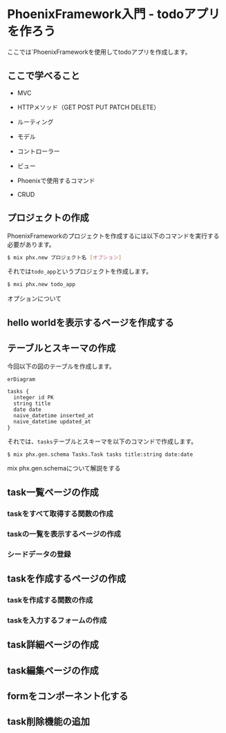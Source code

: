 # PhoenixFramework入門 - todoアプリを作ろう

ここでは`PhoenixFrameworkを使用してtodoアプリを作成します。

## ここで学べること

- MVC

- HTTPメソッド（GET POST PUT PATCH DELETE）

- ルーティング

- モデル

- コントローラー

- ビュー

- Phoenixで使用するコマンド

- CRUD

## プロジェクトの作成

PhoenixFrameworkのプロジェクトを作成するには以下のコマンドを実行する必要があります。

```bash
$ mix phx.new プロジェクト名 [オプション]
```

それでは`todo_app`というプロジェクトを作成します。

```bash
$ mxi phx.new todo_app
```

オプションについて

## hello worldを表示するページを作成する

## テーブルとスキーマの作成

今回以下の図のテーブルを作成します。

```mermaid
erDiagram

tasks {
  integer id PK
  string title
  date date
  naive_datetime inserted_at
  naive_datetime updated_at
}
```

それでは、`tasks`テーブルとスキーマを以下のコマンドで作成します。

```bash
$ mix phx.gen.schema Tasks.Task tasks title:string date:date
```

mix phx.gen.schemaについて解説をする

## task一覧ページの作成

### taskをすべて取得する関数の作成

### taskの一覧を表示するページの作成

### シードデータの登録

## taskを作成するページの作成

### taskを作成する関数の作成

### taskを入力するフォームの作成

## task詳細ページの作成

## task編集ページの作成

## formをコンポーネント化する

## task削除機能の追加
